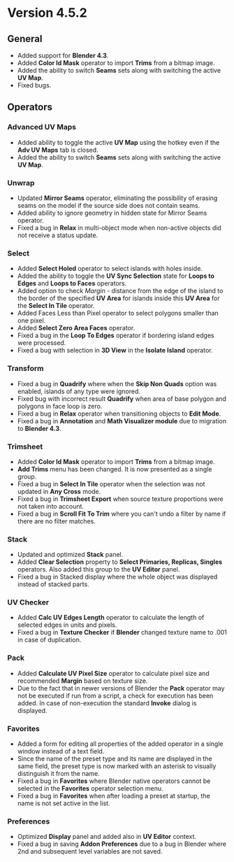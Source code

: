 # Version 4.5.2

## **General**

- Added support for **Blender 4.3**.
- Added **Color Id Mask** operator to import **Trims** from a bitmap image.
- Added the ability to switch **Seams** sets along with switching the active **UV Map**.
- Fixed bugs.

## **Operators**
### **Advanced UV Maps**

- Added ability to toggle the active **UV Map** using the hotkey even if the **Adv UV Maps** tab is closed.
- Added the ability to switch **Seams** sets along with switching the active **UV Map**.
### **Unwrap**

- Updated **Mirror Seams** operator, eliminating the possibility of erasing seams on the model if the source side does not contain seams.
- Added ability to ignore geometry in hidden state for Mirror Seams operator.
- Fixed a bug in **Relax** in multi-object mode when non-active objects did not receive a status update.
### **Select**

- Added **Select Holed** operator to select islands with holes inside.
- Added the ability to toggle the **UV Sync Selection** state for **Loops to Edges** and **Loops to Faces** operators.
- Added option to check *Margin* - distance from the edge of the island to the border of the specified **UV Area** for islands inside this **UV Area** for the **Select In Tile** operator.
- Added Faces Less than Pixel operator to select polygons smaller than one pixel.
- Added **Select Zero Area Faces** operator.
- Fixed a bug in the **Loop To Edges** operator if bordering island edges were processed.
- Fixed a bug with selection in **3D View** in the **Isolate Island** operator.
### **Transform**

- Fixed a bug in **Quadrify** where when the **Skip Non Quads** option was enabled, islands of any type were ignored.
- Fixed bug with incorrect result **Quadrify** when area of base polygon and polygons in face loop is zero.
- Fixed a bug in **Relax** operator when transitioning objects to **Edit Mode**.
- Fixed a bug in **Annotation** and **Math Visualizer module** due to migration to **Blender 4.3**.
### **Trimsheet**

- Added **Color Id Mask** operator to import **Trims** from a bitmap image.
- **Add Trims** menu has been changed. It is now presented as a single group.
- Fixed a bug in **Select In Tile** operator when the selection was not updated in **Any Cross** mode.
- Fixed a bug in **Trimsheet Export** when source texture proportions were not taken into account.
- Fixed a bug in **Scroll Fit To Trim** where you can't undo a filter by name if there are no filter matches.
### **Stack**

- Updated and optimized **Stack** panel.
- Added **Clear Selection** property to **Select Primaries, Replicas, Singles** operators. Also added this group to the **UV Editor** panel.
- Fixed a bug in Stacked display where the whole object was displayed instead of stacked parts.
### **UV Checker**

- Added **Calc UV Edges Length** operator to calculate the length of selected edges in units and pixels.
- Fixed a bug in **Texture Checker** if **Blender** changed texture name to .001 in case of duplication.

### **Pack**

- Added **Calculate UV Pixel Size** operator to calculate pixel size and recommended **Margin** based on texture size.
- Due to the fact that in newer versions of Blender the **Pack** operator may not be executed if run from a script, a check for execution has been added. In case of non-execution the standard **Invoke** dialog is displayed.
### **Favorites**

- Added a form for editing all properties of the added operator in a single window instead of a text field.
- Since the name of the preset type and its name are displayed in the same field, the preset type is now marked with an asterisk to visually distinguish it from the name.
- Fixed a bug in **Favorites** where Blender native operators cannot be selected in the **Favorites** operator selection menu.
- Fixed a bug in **Favorites** when after loading a preset at startup, the name is not set active in the list.
### **Preferences**

- Optimized **Display** panel and added also in **UV Editor** context.
- Fixed a bug in saving **Addon Preferences** due to a bug in Blender where 2nd and subsequent level variables are not saved.
